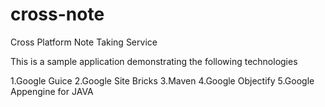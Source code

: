 cross-note
==========

Cross Platform Note Taking Service

This is a sample application demonstrating the following technologies

1.Google Guice
2.Google Site Bricks
3.Maven
4.Google Objectify
5.Google Appengine for JAVA

